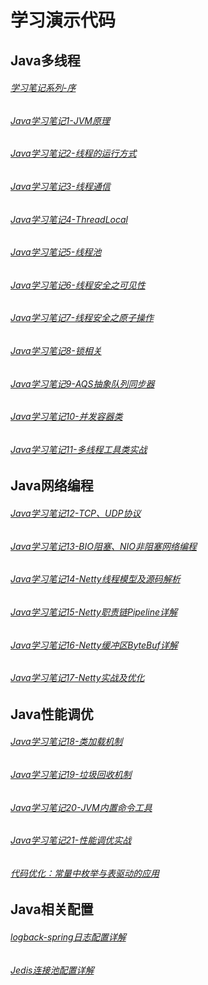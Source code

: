 # 学习演示代码
## Java多线程

###### [学习笔记系列-序](https://blog.csdn.net/jwx90312/article/details/102960691)

###### [Java学习笔记1-JVM原理](https://blog.csdn.net/jwx90312/article/details/102960726)

###### [Java学习笔记2-线程的运行方式](https://blog.csdn.net/jwx90312/article/details/102962514)

###### [Java学习笔记3-线程通信](https://blog.csdn.net/jwx90312/article/details/102963731)

###### [Java学习笔记4-ThreadLocal](https://blog.csdn.net/jwx90312/article/details/102964055)

###### [Java学习笔记5-线程池](https://blog.csdn.net/jwx90312/article/details/103018374)

###### [Java学习笔记6-线程安全之可见性](https://blog.csdn.net/jwx90312/article/details/103062784)

###### [Java学习笔记7-线程安全之原子操作](https://blog.csdn.net/jwx90312/article/details/103067391)

###### [Java学习笔记8-锁相关](https://blog.csdn.net/jwx90312/article/details/103073041)

###### [Java学习笔记9-AQS抽象队列同步器](https://blog.csdn.net/jwx90312/article/details/103087531)

###### [Java学习笔记10-并发容器类](https://blog.csdn.net/jwx90312/article/details/103115533)

###### [Java学习笔记11-多线程工具类实战](https://blog.csdn.net/jwx90312/article/details/103124334)

## Java网络编程
###### [Java学习笔记12-TCP、UDP协议](https://blog.csdn.net/jwx90312/article/details/103127098)

###### [Java学习笔记13-BIO阻塞、NIO非阻塞网络编程](https://blog.csdn.net/jwx90312/article/details/103167481)

###### [Java学习笔记14-Netty线程模型及源码解析](https://blog.csdn.net/jwx90312/article/details/103208799)

###### [Java学习笔记15-Netty职责链Pipeline详解](https://blog.csdn.net/jwx90312/article/details/103242415)

###### [Java学习笔记16-Netty缓冲区ByteBuf详解](https://blog.csdn.net/jwx90312/article/details/103266002)

###### [Java学习笔记17-Netty实战及优化](https://blog.csdn.net/jwx90312/article/details/103327395)

## Java性能调优
###### [Java学习笔记18-类加载机制](https://blog.csdn.net/jwx90312/article/details/103329202)

###### [Java学习笔记19-垃圾回收机制](https://blog.csdn.net/jwx90312/article/details/103339613)

###### [Java学习笔记20-JVM内置命令工具](https://blog.csdn.net/jwx90312/article/details/103358038)

###### [Java学习笔记21-性能调优实战](https://blog.csdn.net/jwx90312/article/details/103690766)

###### [代码优化：常量中枚举与表驱动的应用](https://blog.csdn.net/jwx90312/article/details/103752498)

## Java相关配置
###### [logback-spring日志配置详解](https://blog.csdn.net/jwx90312/article/details/103560709)

###### [Jedis连接池配置详解](https://blog.csdn.net/jwx90312/article/details/103560722)
